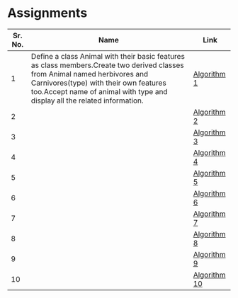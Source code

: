 # Assignments
| Sr. No. | Name                                                      | Link                                                                       |
| ------- | --------------------------------------------------------- | -------------------------------------------------------------------------- |
| 1       |   Define a class Animal with their basic features as class members.Create two derived classes from Animal named herbivores and Carnivores(type) with their own features too.Accept name of animal with type and display all the related information.                                                        | [Algorithm 1]()                                                            |
| 2       |                                                           | [Algorithm 2](/FY/DSA/Linked%20List/addAtBegining.md)                      |
| 3       |                                                           | [Algorithm 3](/FY/DSA/Linked%20List/addInBetween.md)                       |
| 4       |                                                           | [Algorithm 4](/FY/DSA/Linked%20List/addAtEnd.md)                           |
| 5       |                                                           | [Algorithm 5](/FY/DSA/Linked%20List/traverseList.md)                       |
| 6       |                                                           | [Algorithm 6](/FY/DSA/Linked%20List/deleteElementAtBegining.md)            |
| 7       |              | [Algorithm 7](/FY/DSA/Linked%20List/deleteElementInBetween.md)             |
| 8       |                       | [Algorithm 8](/FY/DSA/Linked%20List/deleteElementAtEnd.md)                 |
| 9       |                                        | [Algorithm 9](/FY/DSA/Linked%20List/reverseList.md)                        |
| 10      |                               | [Algorithm 10](/FY/PleaseContribute.md)                                    |
